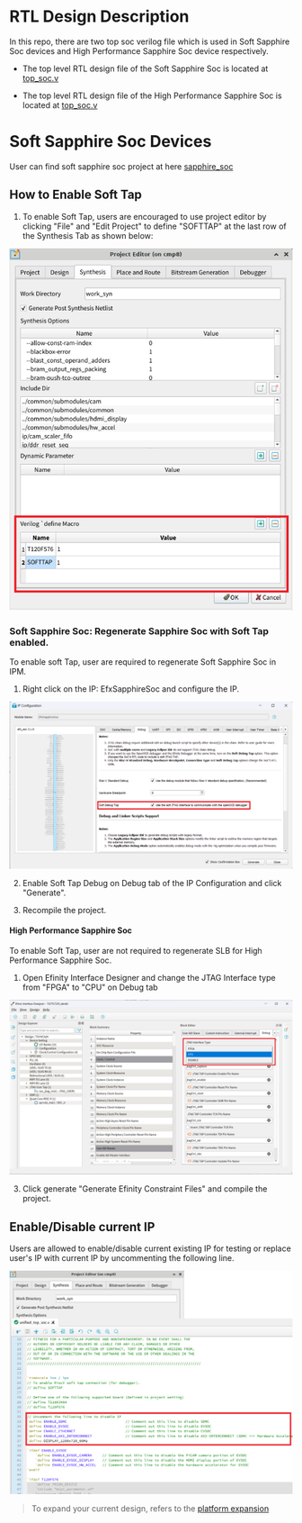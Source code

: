 # RTL Design Description
In this repo, there are two top soc verilog file which is used in Soft Sapphire Soc devices and High Performance Sapphire Soc device respectively. 

* The top level RTL design file of the Soft Sapphire Soc is located at [top_soc.v](../../sapphire_soc/common/top_soc.v)

* The top level RTL design file of the High Performance Sapphire Soc is located at [top_soc.v](../../hps_soc/common/top_soc.v)

# Soft Sapphire Soc Devices

User can find soft sapphire soc project at here [sapphire_soc](../../sapphire_soc/)

## How to Enable Soft Tap

1. To enable Soft Tap, users are encouraged to use project editor  by clicking "File" and "Edit Project" to define "SOFTTAP" at the last row of the Synthesis Tab as shown below:

![](../images/unified_hardware_design_1.png)


### Soft Sapphire Soc: Regenerate Sapphire Soc with Soft Tap enabled.

To enable soft Tap, user are required to regenerate Soft Sapphire Soc in IPM. 

1. Right click on the IP: EfxSapphireSoc and configure the IP.

![](../images/unified_hardware_design_3.png)

2. Enable Soft Tap Debug on Debug tab of the IP Configuration and click "Generate". 

3. Recompile the project. 

#### High Performance Sapphire Soc

To enable Soft Tap, user are not required to regenerate SLB for High Performance Sapphire Soc.

1. Open Efinity Interface Designer and change the JTAG Interface type from "FPGA" to "CPU" on Debug tab

![](../images/unified_hardware_design_4.png)

3. Click generate "Generate Efinity Constraint Files" and compile the project. 

## Enable/Disable current IP

Users are allowed to enable/disable current existing IP for testing or replace user's IP with current IP by uncommenting the following line. 

![](../images/unified_hardware_design_2.png)

> To expand your current design, refers to the [platform expansion](./platform-expansion.md)